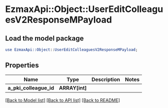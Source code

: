 # EzmaxApi::Object::UserEditColleaguesV2ResponseMPayload

## Load the model package
```perl
use EzmaxApi::Object::UserEditColleaguesV2ResponseMPayload;
```

## Properties
Name | Type | Description | Notes
------------ | ------------- | ------------- | -------------
**a_pki_colleague_id** | **ARRAY[int]** |  | 

[[Back to Model list]](../README.md#documentation-for-models) [[Back to API list]](../README.md#documentation-for-api-endpoints) [[Back to README]](../README.md)


